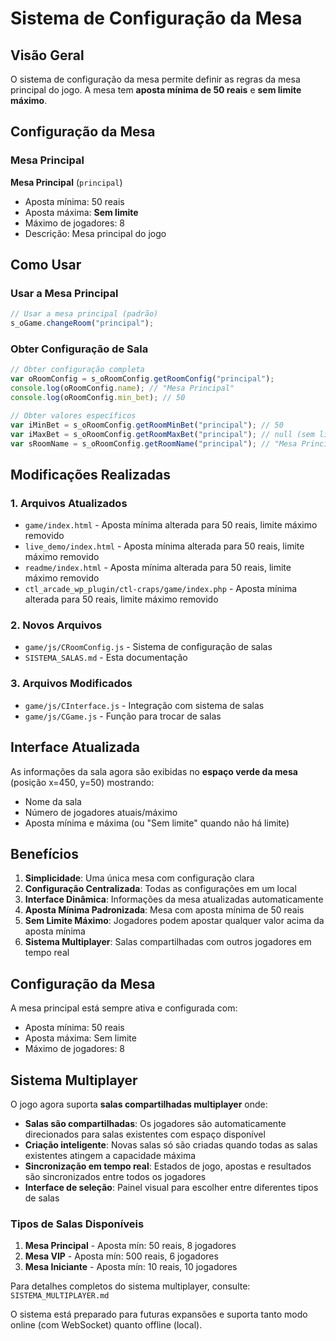 # Sistema de Configuração da Mesa

## Visão Geral

O sistema de configuração da mesa permite definir as regras da mesa principal do jogo. A mesa tem **aposta mínima de 50 reais** e **sem limite máximo**.

## Configuração da Mesa

### Mesa Principal

**Mesa Principal** (`principal`)
- Aposta mínima: 50 reais
- Aposta máxima: **Sem limite**
- Máximo de jogadores: 8
- Descrição: Mesa principal do jogo

## Como Usar

### Usar a Mesa Principal

```javascript
// Usar a mesa principal (padrão)
s_oGame.changeRoom("principal");
```

### Obter Configuração de Sala

```javascript
// Obter configuração completa
var oRoomConfig = s_oRoomConfig.getRoomConfig("principal");
console.log(oRoomConfig.name); // "Mesa Principal"
console.log(oRoomConfig.min_bet); // 50

// Obter valores específicos
var iMinBet = s_oRoomConfig.getRoomMinBet("principal"); // 50
var iMaxBet = s_oRoomConfig.getRoomMaxBet("principal"); // null (sem limite)
var sRoomName = s_oRoomConfig.getRoomName("principal"); // "Mesa Principal"
```

## Modificações Realizadas

### 1. Arquivos Atualizados
- `game/index.html` - Aposta mínima alterada para 50 reais, limite máximo removido
- `live_demo/index.html` - Aposta mínima alterada para 50 reais, limite máximo removido
- `readme/index.html` - Aposta mínima alterada para 50 reais, limite máximo removido
- `ctl_arcade_wp_plugin/ctl-craps/game/index.php` - Aposta mínima alterada para 50 reais, limite máximo removido

### 2. Novos Arquivos
- `game/js/CRoomConfig.js` - Sistema de configuração de salas
- `SISTEMA_SALAS.md` - Esta documentação

### 3. Arquivos Modificados
- `game/js/CInterface.js` - Integração com sistema de salas
- `game/js/CGame.js` - Função para trocar de salas

## Interface Atualizada

As informações da sala agora são exibidas no **espaço verde da mesa** (posição x=450, y=50) mostrando:
- Nome da sala
- Número de jogadores atuais/máximo
- Aposta mínima e máxima (ou "Sem limite" quando não há limite)

## Benefícios

1. **Simplicidade**: Uma única mesa com configuração clara
2. **Configuração Centralizada**: Todas as configurações em um local
3. **Interface Dinâmica**: Informações da mesa atualizadas automaticamente
4. **Aposta Mínima Padronizada**: Mesa com aposta mínima de 50 reais
5. **Sem Limite Máximo**: Jogadores podem apostar qualquer valor acima da aposta mínima
6. **Sistema Multiplayer**: Salas compartilhadas com outros jogadores em tempo real

## Configuração da Mesa

A mesa principal está sempre ativa e configurada com:
- Aposta mínima: 50 reais
- Aposta máxima: Sem limite
- Máximo de jogadores: 8

## Sistema Multiplayer

O jogo agora suporta **salas compartilhadas multiplayer** onde:

- **Salas são compartilhadas**: Os jogadores são automaticamente direcionados para salas existentes com espaço disponível
- **Criação inteligente**: Novas salas só são criadas quando todas as salas existentes atingem a capacidade máxima
- **Sincronização em tempo real**: Estados de jogo, apostas e resultados são sincronizados entre todos os jogadores
- **Interface de seleção**: Painel visual para escolher entre diferentes tipos de salas

### Tipos de Salas Disponíveis

1. **Mesa Principal** - Aposta mín: 50 reais, 8 jogadores
2. **Mesa VIP** - Aposta mín: 500 reais, 6 jogadores  
3. **Mesa Iniciante** - Aposta mín: 10 reais, 10 jogadores

Para detalhes completos do sistema multiplayer, consulte: `SISTEMA_MULTIPLAYER.md`

O sistema está preparado para futuras expansões e suporta tanto modo online (com WebSocket) quanto offline (local).